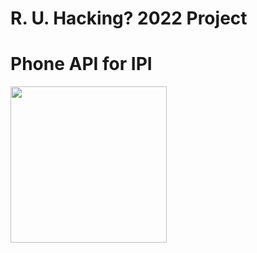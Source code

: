 # R. U. Hacking? 2022 Project
# Phone API for IPI

<img src="https://ruhacking.uk/static/media/newLogo.ecdd8c65966754d36849.png" height="250">
